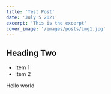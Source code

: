 ```yaml
---
title: 'Test Post'
date: 'July 5 2021'
excerpt: 'This is the excerpt'
cover_image: '/images/posts/img1.jpg'
---
```


## Heading Two

- Item 1
- Item 2

Hello world
